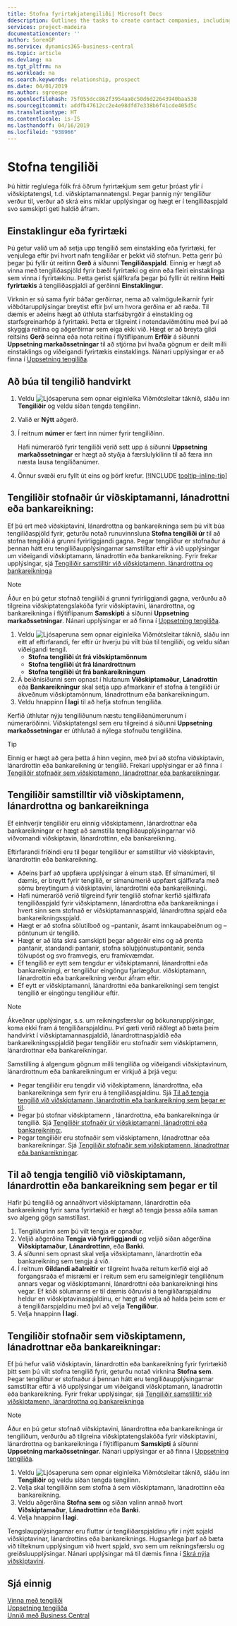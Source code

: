 ```yaml
---
title: Stofna fyrirtækjatengiliði| Microsoft Docs
ddescription: Outlines the tasks to create contact companies, including assigning relevant data about prospects and defining the business relationships you have with companies.
services: project-madeira
documentationcenter: ''
author: SorenGP
ms.service: dynamics365-business-central
ms.topic: article
ms.devlang: na
ms.tgt_pltfrm: na
ms.workload: na
ms.search.keywords: relationship, prospect
ms.date: 04/01/2019
ms.author: sgroespe
ms.openlocfilehash: 75f055dcc862f3954aa0c50d6d22643940baa538
ms.sourcegitcommit: addfb47612cc2e4e98dfd7e338b6f41cde405d5c
ms.translationtype: HT
ms.contentlocale: is-IS
ms.lasthandoff: 04/16/2019
ms.locfileid: "938966"
---
```

# <a name="create-contacts"></a>Stofna tengiliði
Þú hittir reglulega fólk frá öðrum fyrirtækjum sem getur þróast yfir í viðskiptatengsl, t.d. viðskiptamannatengsl. Þegar þannig nýr tengiliður verður til, verður að skrá eins miklar upplýsingar og hægt er í tengiliðaspjald svo samskipti geti haldið áfram.

## <a name="person-or-company"></a>Einstaklingur eða fyrirtæki
Þú getur valið um að setja upp tengilið sem einstakling eða fyrirtæki, fer venjulega eftir því hvort nafn tengiliðar er þekkt við stofnun. Þetta gerir þú þegar þú fyllir út reitinn **Gerð** á síðunni **Tengiliðaspjald**. Einnig er hægt að vinna með tengiliðaspjöld fyrir bæði fyrirtæki og einn eða fleiri einstaklinga sem vinna í fyrirtækinu. Þetta gerist sjálfkrafa þegar þú fyllir út reitinn **Heiti fyrirtækis** á tengiliðaspjaldi af gerðinni **Einstaklingur**.

Virknin er sú sama fyrir báðar gerðirnar, nema að valmöguleikarnir fyrir viðbótarupplýsingar breytist eftir því um hvora gerðina er að ræða. Til dæmis er aðeins hægt að úthluta starfsábyrgðir á einstakling og starfsgreinarhóp á fyrirtæki. Þetta er tilgreint í notendaviðmótinu með því að skyggja reitina og aðgerðirnar sem eiga ekki við. Hægt er að breyta gildi reitsins **Gerð** seinna eða nota reitina í flýtiflipanum **Erfðir** á síðunni **Uppsetning markaðssetningar** til að stjórna því hvaða gögnum er deilt milli einstaklings og viðeigandi fyrirtækis einstaklings. Nánari upplýsingar er að finna í [Uppsetning tengiliða](marketing-setup-contacts.md).

## <a name="to-create-a-contact-manually"></a>Að búa til tengilið handvirkt
1. Veldu ![Ljósaperuna sem opnar eiginleika Viðmótsleitar](media/ui-search/search_small.png "Segðu mér hvað þú vilt gera") táknið, sláðu inn **Tengiliðir** og veldu síðan tengda tengilinn.
2. Valið er **Nýtt** aðgerð.
3. Í reitnum **númer** er fært inn númer fyrir tengiliðinn.

    Hafi númeraröð fyrir tengiliði verið sett upp á síðunni **Uppsetning markaðssetningar** er hægt að styðja á færslulykilinn til að færa inn næsta lausa tengiliðanúmer.  
5. Önnur svæði eru fyllt út eins og þörf krefur. [!INCLUDE [tooltip-inline-tip](includes/tooltip-inline-tip_md.md)]

## <a name="to-create-a-contact-from-a-customer-vendor-or-bank-account"></a>Tengiliðir stofnaðir úr viðskiptamanni, lánadrottni eða bankareikning:
Ef þú ert með viðskiptavini, lánardrottna og bankareikninga sem þú vilt búa tengiliðaspjöld fyrir, geturðu notað runuvinnsluna **Stofna tengiliði úr** til að stofna tengiliði á grunni fyrirliggjandi gagna. Þegar tengiliður er stofnaður á þennan hátt eru tengiliðaupplýsingarnar samstilltar eftir á við upplýsingar um viðeigandi viðskiptamann, lánadrottin eða bankareikning. Fyrir frekar upplýsingar, sjá [Tengiliðir samstilltir við viðskiptamenn, lánardrottna og bankareikninga](marketing-create-contact-companies.md#synchronizing-contacts-with-customers-vendors-and-bank-accounts)

> [!NOTE]  
> Áður en þú getur stofnað tengiliði á grunni fyrirliggjandi gagna, verðurðu að tilgreina viðskiptatengslakóða fyrir viðskiptavini, lánardrottna, og bankareikninga í flýtiflipanum **Samskipti** á síðunni **Uppsetning markaðssetningar**. Nánari upplýsingar er að finna í [Uppsetning tengiliða](marketing-setup-contacts.md).

1. Veldu ![Ljósaperuna sem opnar eiginleika Viðmótsleitar](media/ui-search/search_small.png "Segðu mér hvað þú vilt gera") táknið, sláðu inn eitt af eftirfarandi, fer eftir úr hverju þú vilt búa til tengiliði, og veldu síðan viðeigandi tengil.
   * **Stofna tengiliði út frá viðskiptamönnum**
   * **Stofna tengiliði út frá lánardrottnum**
   * **Stofna tengiliði út frá bankareikningum**
2. Á beiðnisíðunni sem opnast í hlutanum **Viðskiptamaður**, **Lánadrottin** eða **Bankareikningur** skal setja upp afmarkanir ef stofna á tengiliði úr ákveðnum viðskiptamönnum, lánadrottnum eða bankareikningum.
3. Veldu hnappinn **Í lagi** til að hefja stofnun tengiliða.

Kerfið úthlutar nýju tengiliðunum næstu tengiliðanúmerunum í númeraröðinni. Viðskiptatengsl sem eru tilgreind á síðunni **Uppsetning markaðssetningar** er úthlutað á nýlega stofnuðu tengiliðina.

> [!TIP]  
> Einnig er hægt að gera þetta á hinn veginn, með því að stofna viðskiptavin, lánardrottin eða bankareikning úr tengilið. Frekari upplýsingar er að finna í [Tengiliðir stofnaðir sem viðskiptamenn, lánadrottnar eða bankareikningar](marketing-create-contact-companies.md#to-create-a-contact-as-a-customer-vendor-or-bank-account).

## <a name="synchronizing-contacts-with-customers-vendors-and-bank-accounts"></a>Tengiliðir samstilltir við viðskiptamenn, lánardrottna og bankareikninga
Ef einhverjir tengiliðir eru einnig viðskiptamenn, lánardrottnar eða bankareikningar er hægt að samstilla tengiliðaupplýsingarnar við viðvomandi viðskiptavin, lánardrottinn, eða bankareikning.

Eftirfarandi fríðindi eru til þegar tengiliður er samstilltur við viðskiptavin, lánardrottin eða bankareikning.

* Aðeins þarf að uppfæra upplýsingar á einum stað. Ef símanúmeri, til dæmis, er breytt fyrir tengilið, er símanúmerið uppfært sjálfkrafa með sömu breytingum á viðskiptavini, lánardrottni eða bankareikningi.
* Hafi númeraröð verið tilgreind fyrir tengilið stofnar kerfið sjálfkrafa tengiliðaspjald fyrir viðskiptamenn, lánardrottna eða bankareikninga í hvert sinn sem stofnað er viðskiptamannaspjald, lánardrottna spjald eða bankareikningsspjald.
* Hægt er að stofna sölutilboð og –pantanir, ásamt innkaupabeiðnum og –pöntunum úr tengilið.
* Hægt er að láta skrá samskipti þegar aðgerðir eins og að prenta pantanir, standandi pantanir, stofna söluþjónustupantanir, senda tölvupóst og svo framvegis, eru framkvæmdar.
* Ef tengilið er eytt sem tengdur er viðskiptamanni, lánardrottni eða bankareikningi, er tengiliður eingöngu fjarlægður. viðskiptamann, lánardrottin eða bankareikning verður áfram eftir.
* Ef eytt er viðskiptamanni, lánardrottni eða bankareikningi sem tengist tengilið er eingöngu tengiliður eftir.

> [!NOTE]  
> Ákveðnar upplýsingar, s.s. um reikningsfærslur og bókunarupplýsingar, koma ekki fram á tengiliðarspjaldinu. Því gæti verið ráðlegt að bæta þeim handvirkt í viðskiptamannaspjaldið, lánardrottnaspjaldið eða bankareikningsspjaldið þegar tengiliðir eru stofnaðir sem viðskiptamenn, lánardrottnar eða bankareikningar.

Samstilling á algengum gögnum milli tengiliða og viðeigandi viðskiptavinum, lánardrottnum eða bankareikningum er virkjuð á þrjá vegu:

* Þegar tengiliðir eru tengdir við viðskiptamenn, lánardrottna, eða bankareikninga sem fyrir eru á tengiliðaspjaldinu. Sjá [Til að tengja tengilið við viðskiptamann, lánardrottin eða bankareikning sem þegar er til](marketing-create-contact-companies.md#to-link-a-contact-to-an-existing-customer-vendor-or-bank-account).
* Þegar þú stofnar viðskiptamenn , lánardrottna, eða bankareikninga úr tengilið. Sjá [Tengiliðir stofnaðir úr viðskiptamanni, lánadrottni eða bankareikning:](marketing-create-contact-companies.md#to-create-a-contact-from-a-customer-vendor-or-bank-account).
* Þegar tengiliðir eru stofnaðir sem viðskiptamenn, lánadrottnar eða bankareikningar. Sjá [Tengiliðir stofnaðir sem viðskiptamenn, lánadrottnar eða bankareikningar](marketing-create-contact-companies.md#to-create-a-contact-as-a-customer-vendor-or-bank-account).

## <a name="to-link-a-contact-to-an-existing-customer-vendor-or-bank-account"></a>Til að tengja tengilið við viðskiptamann, lánardrottin eða bankareikning sem þegar er til
Hafir þú tengilið og annaðhvort viðskiptamann, lánardrottin eða bankareikning fyrir sama fyrirtækið er hægt að tengja þessa aðila saman svo algeng gögn samstillast.

1. Tengiliðurinn sem þú vilt tengja er opnaður.
2. Veljið aðgerðina **Tengja við fyrirliggjandi** og veljið síðan aðgerðina **Viðskiptamaður**, **Lánardrottinn**, eða **Banki**.
3. Á síðunni sem opnast skal velja viðskiptamann, lánardrottin eða bankareikning sem tengja á við.
4. Í reitnum **Gildandi aðalreitir** er tilgreint hvaða reitum kerfið eigi að forgangsraða ef misræmi er í reitum sem eru sameiginlegir tengiliðnum annars vegar og viðskiptamanni, lánardrottni eða bankareikningi hins vegar. Ef kóði sölumanns er til dæmis öðruvísi á tengiliðarspjaldinu heldur en viðskiptavinaspjaldinu, er hægt að velja að halda þeim sem er á tengiliðarspjaldinu með því að velja **Tengiliður**.
5. Velja hnappinn **Í lagi**.

## <a name="to-create-a-contact-as-a-customer-vendor-or-bank-account"></a>Tengiliðir stofnaðir sem viðskiptamenn, lánadrottnar eða bankareikningar:
Ef þú hefur valið viðskiptavin, lánardrottin eða bankareikning fyrir fyrirtækið þitt sem þú vilt stofna tengilið fyrir, geturðu notað virknina **Stofna sem**. Þegar tengiliður er stofnaður á þennan hátt eru tengiliðaupplýsingarnar samstilltar eftir á við upplýsingar um viðeigandi viðskiptamann, lánadrottin eða bankareikning. Fyrir frekar upplýsingar, sjá [Tengiliðir samstilltir við viðskiptamenn, lánardrottna og bankareikninga](marketing-create-contact-companies.md#synchronizing-contacts-with-customers-vendors-and-bank-accounts)

> [!NOTE]  
> Áður en þú getur stofnað viðskiptavini, lánardrottna eða bankareikninga úr tengiliðum, verðurðu að tilgreina viðskiptatengslakóða fyrir viðskiptavini, lánardrottna og bankareikninga í flýtiflipanum **Samskipti** á síðunni **Uppsetning markaðssetningar**. Nánari upplýsingar er að finna í [Uppsetning tengiliða](marketing-setup-contacts.md).

1. Veldu ![Ljósaperuna sem opnar eiginleika Viðmótsleitar](media/ui-search/search_small.png "Segðu mér hvað þú vilt gera") táknið, sláðu inn **Tengiliðir** og veldu síðan tengda tengilinn.
2. Velja skal tengiliðinn sem stofna á sem viðskiptamann, lánadrottinn eða bankareikning.
3. Veldu aðgerðina **Stofna sem** og síðan valinn annað hvort **Viðskiptamaður**, **Lánadrottinn** eða **Banki**.
4. Velja hnappinn **Í lagi**.

Tengslaupplýsingarnar eru fluttar úr tengiliðarspjaldinu yfir í nýtt spjald viðskiptavinar, lánardrottins eða bankareiknings. Hugsanlega þarf að bæta við tilteknum upplýsingum við hvert spjald, svo sem um reikningsfærslu og greiðsluupplýsingar. Nánari upplýsingar má til dæmis finna í [Skrá nýja viðskiptavini](sales-how-register-new-customers.md).

## <a name="see-also"></a>Sjá einnig
[Vinna með tengiliði](marketing-contacts.md)  
[Uppsetning tengiliða](marketing-setup-contacts.md)  
[Unnið með Business Central](ui-work-product.md)
